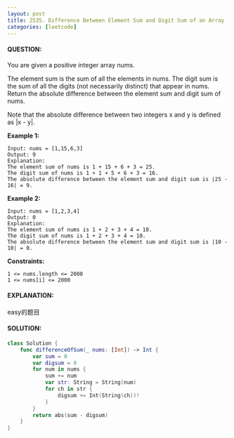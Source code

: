 ```yaml
---
layout: post
title: 2535. Difference Between Element Sum and Digit Sum of an Array
categories: [leetcode]
---
```

#### QUESTION:
You are given a positive integer array nums.

The element sum is the sum of all the elements in nums.
The digit sum is the sum of all the digits (not necessarily distinct) that appear in nums.
Return the absolute difference between the element sum and digit sum of nums.

Note that the absolute difference between two integers x and y is defined as |x - y|.

 

__Example 1:__
```
Input: nums = [1,15,6,3]
Output: 9
Explanation: 
The element sum of nums is 1 + 15 + 6 + 3 = 25.
The digit sum of nums is 1 + 1 + 5 + 6 + 3 = 16.
The absolute difference between the element sum and digit sum is |25 - 16| = 9.
```
__Example 2:__
```
Input: nums = [1,2,3,4]
Output: 0
Explanation:
The element sum of nums is 1 + 2 + 3 + 4 = 10.
The digit sum of nums is 1 + 2 + 3 + 4 = 10.
The absolute difference between the element sum and digit sum is |10 - 10| = 0.
```
 

__Constraints:__
```
1 <= nums.length <= 2000
1 <= nums[i] <= 2000
```
#### EXPLANATION:

easy的题目

#### SOLUTION:
```swift
class Solution {
    func differenceOfSum(_ nums: [Int]) -> Int {
        var sum = 0
        var digsum = 0
        for num in nums {
            sum += num
            var str: String = String(num)
            for ch in str {
                digsum += Int(String(ch))!
            }
        }
        return abs(sum - digsum)
    }
}
```
